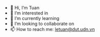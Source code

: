 - 👋 Hi, I’m Tuan
- 👀 I’m interested in  
- 🌱 I’m currently learning 
- 💞️ I’m looking to collaborate on  
- 📫 How to reach me: letuan@dut.udn.vn

<!---
nuatel/nuatel is a ✨ special ✨ repository because its `README.md` (this file) appeaCancel changesrs on your GitHub profile.
You can click the Preview link to take a look at your changes.
--->

